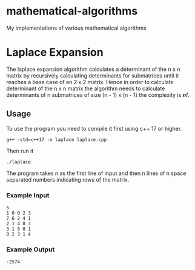 # mathematical-algorithms
My implementations of various mathematical algorithms

# Laplace Expansion

The laplace expansion algorithm calculates a determinant of the n x n matrix by recursively calculating determinants for submatrices until it reaches a base case of an 2 x 2 matrix.
Hence in order to calculate determinant of the n x n matrix the algorithm needs to calculate determinants of n submatrices of size (n - 1) x (n - 1) the complexity is ***n!***.

## Usage

To use the program you need to compile it first using c++ 17 or higher.
```
g++ -std=c++17 -o laplace laplace.cpp
```
Then run it

```
./laplace
```

The program takes n as the first line of input and then n lines of n space separated numbers indicating rows of the matrix.

### Example Input

```
5
1 0 0 2 3
7 6 2 4 1
2 1 4 8 3
3 1 5 0 1
0 2 3 1 4
```

### Example Output

```
-2574
```
